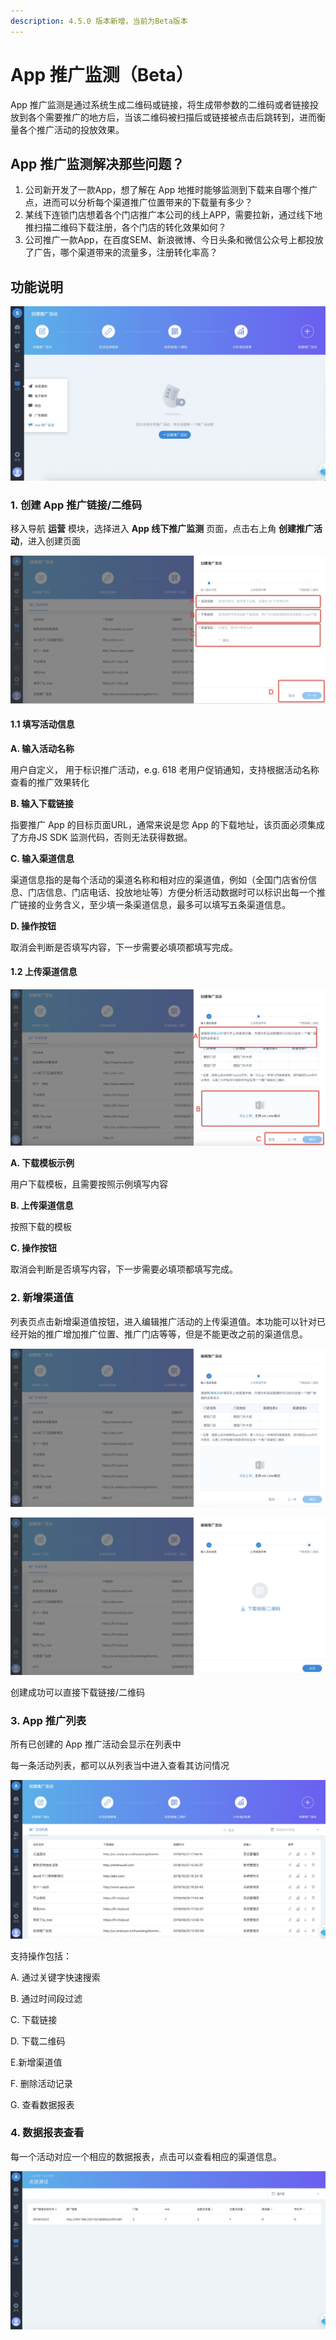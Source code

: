 ```yaml
---
description: 4.5.0 版本新增，当前为Beta版本
---
```


# App 推广监测（Beta）

App 推广监测是通过系统生成二维码或链接，将生成带参数的二维码或者链接投放到各个需要推广的地方后，当该二维码被扫描后或链接被点击后跳转到，进而衡量各个推广活动的投放效果。

## App 推广监测解决那些问题？

1. 公司新开发了一款App，想了解在 App 地推时能够监测到下载来自哪个推广点，进而可以分析每个渠道推广位置带来的下载量有多少？
2. 某线下连锁门店想着各个门店推广本公司的线上APP，需要拉新，通过线下地推扫描二维码下载注册，各个门店的转化效果如何？
3. 公司推广一款App，在百度SEM、新浪微博、今日头条和微信公众号上都投放了广告，哪个渠道带来的流量多，注册转化率高？

    

## 功能说明

![](../../.gitbook/assets/image%20%287%29.png)

### 1. 创建 App 推广链接/二维码

移入导航 **运营** 模块，选择进入 **App 线下推广监测** 页面，点击右上角 **创建推广活动**，进入创建页面

![](../../.gitbook/assets/image%20%2858%29.png)

#### 1.1 填写活动信息

**A. 输入活动名称**

用户自定义， 用于标识推广活动，e.g. 618 老用户促销通知，支持根据活动名称查看的推广效果转化

**B. 输入下载链接**

指要推广 App 的目标页面URL，通常来说是您 App 的下载地址，该页面必须集成了方舟JS SDK 监测代码，否则无法获得数据。

**C. 输入渠道信息**

渠道信息指的是每个活动的渠道名称和相对应的渠道值，例如（全国门店省份信息、门店信息、门店电话、投放地址等）方便分析活动数据时可以标识出每一个推广链接的业务含义，至少填一条渠道信息，最多可以填写五条渠道信息。

**D. 操作按钮**

取消会判断是否填写内容，下一步需要必填项都填写完成。

#### 1.2 上传渠道信息

![](../../.gitbook/assets/image%20%2827%29.png)

**A. 下载模板示例**

用户下载模板，且需要按照示例填写内容

**B. 上传渠道信息**

按照下载的模板

**C. 操作按钮**

取消会判断是否填写内容，下一步需要必填项都填写完成。

### 2. 新增渠道值

列表页点击新增渠道值按钮，进入编辑推广活动的上传渠道值。本功能可以针对已经开始的推广增加推广位置、推广门店等等，但是不能更改之前的渠道信息。

![](../../.gitbook/assets/image%20%2813%29.png)

![](../../.gitbook/assets/image%20%28164%29.png)

创建成功可以直接下载链接/二维码

### 3. App 推广列表

所有已创建的 App 推广活动会显示在列表中

每一条活动列表，都可以从列表当中进入查看其访问情况 

![](../../.gitbook/assets/image%20%286%29.png)

支持操作包括：

A. 通过关键字快速搜索

B. 通过时间段过滤

C. 下载链接

D. 下载二维码

E.新增渠道值

F. 删除活动记录

G. 查看数据报表

### 4. 数据报表查看

每一个活动对应一个相应的数据报表，点击可以查看相应的渠道信息。

![](../../.gitbook/assets/image%20%28174%29.png)

